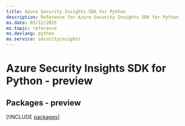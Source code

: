 ```yaml
---
title: Azure Security Insights SDK for Python
description: Reference for Azure Security Insights SDK for Python
ms.date: 03/12/2025
ms.topic: reference
ms.devlang: python
ms.service: securityinsights
---
```

# Azure Security Insights SDK for Python - preview
## Packages - preview
[!INCLUDE [packages](security-insights-index.md)]